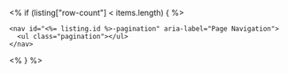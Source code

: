 <% if (listing["row-count"] < items.length) { %>

```{=html}
<nav id="<%= listing.id %>-pagination" aria-label="Page Navigation">
  <ul class="pagination"></ul>
</nav>
```

<% } %>
